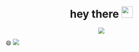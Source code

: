 
<h1 align="center">
  hey there
  <img src="https://media.giphy.com/media/hvRJCLFzcasrR4ia7z/giphy.gif" width="30px"/>
</h1>


<div align="center">
  <img src="https://media.giphy.com/media/Y0b2MpUTfnrUa3jIM7/giphy.gif">
</div>

:smile:
<img src="https://profile-counter.glitch.me/lucasbivar/count.svg" />

</p>

